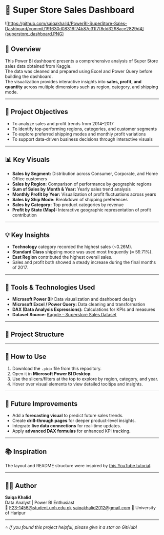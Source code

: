 # 🏬 Super Store Sales Dashboard  

![https://github.com/saiqakhalid/PowerBI-SuperStore-Sales-Dashboard/commit/191630d08316f74b87c31f7f8dd3298ace2829d4](superstore_dashboard.PNG)

## 📘 Overview  
This Power BI dashboard presents a comprehensive analysis of Super Store sales data obtained from Kaggle.  
The data was cleaned and prepared using Excel and Power Query before building the dashboard.  
The visualization provides interactive insights into **sales, profit, and quantity** across multiple dimensions such as region, category, and shipping mode.

---

## 🎯 Project Objectives  
- To analyze sales and profit trends from 2014–2017  
- To identify top-performing regions, categories, and customer segments  
- To explore preferred shipping modes and monthly profit variations  
- To support data-driven business decisions through interactive visuals  

---

## 📊 Key Visuals  
- **Sales by Segment:** Distribution across Consumer, Corporate, and Home Office customers  
- **Sales by Region:** Comparison of performance by geographic regions  
- **Sum of Sales by Month & Year:** Yearly sales trend analysis  
- **Monthly Profit by Year:** Visualization of profit fluctuations across years  
- **Sales by Ship Mode:** Breakdown of shipping preferences  
- **Sales by Category:** Top product categories by revenue  
- **Profit by State (Map):** Interactive geographic representation of profit contribution  

---

## 💡 Key Insights  
- **Technology** category recorded the highest sales (~0.26M).  
- **Standard Class** shipping mode was used most frequently (≈ 59.71%).  
- **East Region** contributed the highest overall sales.  
- Sales and profit both showed a steady increase during the final months of 2017.  

---

## 🧰 Tools & Technologies Used  
- **Microsoft Power BI:** Data visualization and dashboard design  
- **Microsoft Excel / Power Query:** Data cleaning and transformation  
- **DAX (Data Analysis Expressions):** Calculations for KPIs and measures  
- **Dataset Source:** [Kaggle – Superstore Sales Dataset](https://www.kaggle.com/)  

---

## 📁 Project Structure  

---

## 🚀 How to Use  
1. Download the `.pbix` file from this repository.  
2. Open it in **Microsoft Power BI Desktop**.  
3. Use the slicers/filters at the top to explore by region, category, and year.  
4. Hover over visual elements to view detailed tooltips and insights.  

---

## 🔮 Future Improvements  
- Add a **forecasting visual** to predict future sales trends.  
- Create **drill-through pages** for deeper product-level insights.  
- Integrate **live data connections** for real-time updates.  
- Apply **advanced DAX formulas** for enhanced KPI tracking.  

---

## 📚 Inspiration  
The layout and README structure were inspired by [this YouTube tutorial](https://youtu.be/5DUv5Wxl7zM?si=4-l6Gt_zLY1oQRSS).  

---

## 👩‍💻 Author  
**Saiqa Khalid**  
Data Analyst | Power BI Enthusiast  
📧 F23-1456@student.uoh.edu.pk
saiqakhalid2012@gmail.com
📍 University of Haripur  

---

⭐ *If you found this project helpful, please give it a star on GitHub!*  


